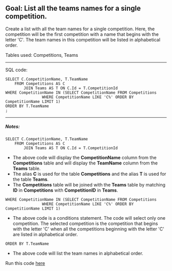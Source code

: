 
## Goal: List all the teams names for a single competition.

Create a list with all the team names for a single competition. Here, the competition will be the first competition with a name that begins with the letter 'C'. The team names in this competition will be listed in alphabetical order.

Tables used: Competitions, Teams

---
SQL code:

```
SELECT C.CompetitionName, T.TeamName
    FROM Competitions AS C
        JOIN Teams AS T ON C.Id = T.CompetitionId
WHERE CompetitionName IN (SELECT CompetitionName FROM Competitions 
                WHERE CompetitionName LIKE 'C%' ORDER BY CompetitionName LIMIT 1)
ORDER BY T.TeamName
;
```
---

##### Notes:

```
SELECT C.CompetitionName, T.TeamName
    FROM Competitions AS C
        JOIN Teams AS T ON C.Id = T.CompetitionId
```

* The above code will display the **CompetitionName** column from the **Competitions** table and will display the **TeamName** column from the **Teams** table.
* The alias **C** is used for the table **Competitions** and the alias **T** is used for the table **Teams**.
* The **Competitions** table will be joined with the **Teams** table by matching **ID** in **Competitions** with **CompetitionID** in **Teams**.

```
WHERE CompetitionName IN (SELECT CompetitionName FROM Competitions 
                WHERE CompetitionName LIKE 'C%' ORDER BY CompetitionName LIMIT 1)
```
* The above code is a conditions statement. The code will select only one competition. The selected competition is the competition that begins with the letter 'C' when all the competitions beginning with the letter 'C' are listed in alphabetical order. 

```
ORDER BY T.TeamName
```
* The above code will list the team names in alphabetical order. 

Run this code [here](https://www.kaggle.com/lochleven/d/kaggle/meta-kaggle/competition-list1/edit)
